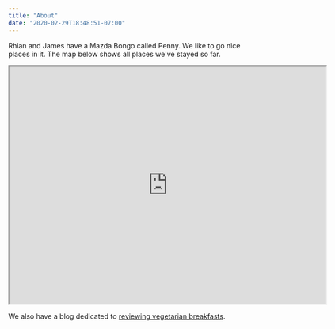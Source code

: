 ```yaml
---
title: "About"
date: "2020-02-29T18:48:51-07:00"
---
```


Rhian and James have a Mazda Bongo called Penny. We like to go nice places in it. The map below shows all places we've stayed so far. 

<iframe src="https://www.google.com/maps/d/embed?mid=1EujrgvtJdgcAWrCdZ104KU4KlEA" width="640" height="480"></iframe>

We also have a blog dedicated to [reviewing vegetarian breakfasts](https://quest-for-breakfast.netlify.com/).